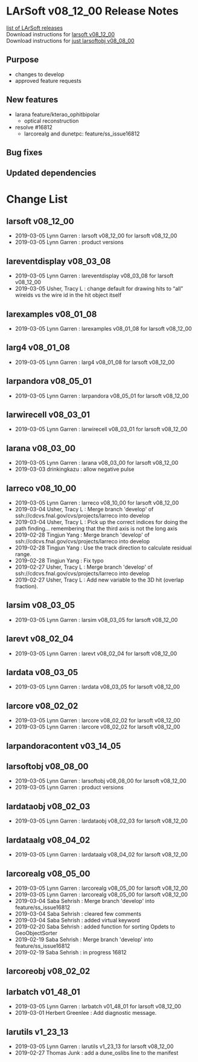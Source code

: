 # LArSoft v08_12_00 Release Notes



[list of LArSoft releases](LArSoft_release_list)  
Download instructions for [larsoft v08_12_00](https://scisoft.fnal.gov/scisoft/bundles/larsoft/v08_12_00/larsoft-v08_12_00.html)  
Download instructions for [just larsoftobj v08_08_00](https://scisoft.fnal.gov/scisoft/bundles/larsoftobj/v08_08_00/larsoftobj-v08_08_00.html)

## Purpose

-   changes to develop
-   approved feature requests

## New features

-   larana feature/kterao_ophitbipolar
    -   optical reconstruction
-   resolve \#16812
    -   larcorealg and dunetpc: feature/ss_issue16812

## Bug fixes

## Updated dependencies

# Change List

## larsoft v08_12_00

-   2019-03-05 Lynn Garren : larsoft v08_12_00 for larsoft v08_12_00
-   2019-03-05 Lynn Garren : product versions

## lareventdisplay v08_03_08

-   2019-03-05 Lynn Garren : lareventdisplay v08_03_08 for larsoft v08_12_00
-   2019-03-05 Usher, Tracy L : change default for drawing hits to “all” wireids vs the wire id in the hit object itself

## larexamples v08_01_08

-   2019-03-05 Lynn Garren : larexamples v08_01_08 for larsoft v08_12_00

## larg4 v08_01_08

-   2019-03-05 Lynn Garren : larg4 v08_01_08 for larsoft v08_12_00

## larpandora v08_05_01

-   2019-03-05 Lynn Garren : larpandora v08_05_01 for larsoft v08_12_00

## larwirecell v08_03_01

-   2019-03-05 Lynn Garren : larwirecell v08_03_01 for larsoft v08_12_00

## larana v08_03_00

-   2019-03-05 Lynn Garren : larana v08_03_00 for larsoft v08_12_00
-   2019-03-03 drinkingkazu : allow negative pulse

## larreco v08_10_00

-   2019-03-05 Lynn Garren : larreco v08_10_00 for larsoft v08_12_00
-   2019-03-04 Usher, Tracy L : Merge branch 'develop' of ssh://cdcvs.fnal.gov/cvs/projects/larreco into develop
-   2019-03-04 Usher, Tracy L : Pick up the correct indices for doing the path finding… remembering that the third axis is not the long axis
-   2019-02-28 Tingjun Yang : Merge branch 'develop' of ssh://cdcvs.fnal.gov/cvs/projects/larreco into develop
-   2019-02-28 Tingjun Yang : Use the track direction to calculate residual range.
-   2019-02-28 Tingjun Yang : Fix typo
-   2019-02-27 Usher, Tracy L : Merge branch 'develop' of ssh://cdcvs.fnal.gov/cvs/projects/larreco into develop
-   2019-02-27 Usher, Tracy L : Add new variable to the 3D hit (overlap fraction).

## larsim v08_03_05

-   2019-03-05 Lynn Garren : larsim v08_03_05 for larsoft v08_12_00

## larevt v08_02_04

-   2019-03-05 Lynn Garren : larevt v08_02_04 for larsoft v08_12_00

## lardata v08_03_05

-   2019-03-05 Lynn Garren : lardata v08_03_05 for larsoft v08_12_00

## larcore v08_02_02

-   2019-03-05 Lynn Garren : larcore v08_02_02 for larsoft v08_12_00
-   2019-03-05 Lynn Garren : larcore v08_02_02 for larsoft v08_12_00

## larpandoracontent v03_14_05

## larsoftobj v08_08_00

-   2019-03-05 Lynn Garren : larsoftobj v08_08_00 for larsoft v08_12_00
-   2019-03-05 Lynn Garren : product versions

## lardataobj v08_02_03

-   2019-03-05 Lynn Garren : lardataobj v08_02_03 for larsoft v08_12_00

## lardataalg v08_04_02

-   2019-03-05 Lynn Garren : lardataalg v08_04_02 for larsoft v08_12_00

## larcorealg v08_05_00

-   2019-03-05 Lynn Garren : larcorealg v08_05_00 for larsoft v08_12_00
-   2019-03-05 Lynn Garren : larcorealg v08_05_00 for larsoft v08_12_00
-   2019-03-04 Saba Sehrish : Merge branch 'develop' into feature/ss_issue16812
-   2019-03-04 Saba Sehrish : cleared few comments
-   2019-03-04 Saba Sehrish : added virtual keyword
-   2019-02-20 Saba Sehrish : added function for sorting Opdets to GeoObjectSorter
-   2019-02-19 Saba Sehrish : Merge branch 'develop' into feature/ss_issue16812
-   2019-02-19 Saba Sehrish : in progress 16812

## larcoreobj v08_02_02

## larbatch v01_48_01

-   2019-03-05 Lynn Garren : larbatch v01_48_01 for larsoft v08_12_00
-   2019-03-01 Herbert Greenlee : Add diagnostic message.

## larutils v1_23_13

-   2019-03-05 Lynn Garren : larutils v1_23_13 for larsoft v08_12_00
-   2019-02-27 Thomas Junk : add a dune_oslibs line to the manifest
